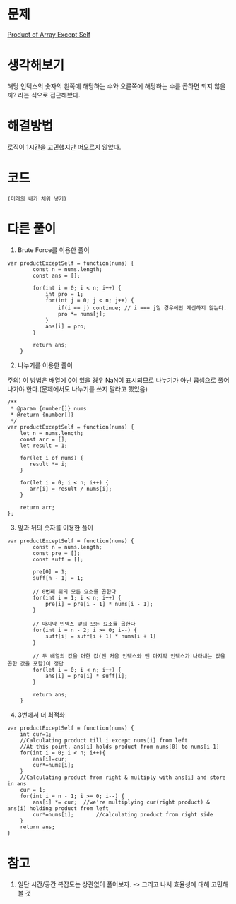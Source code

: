 # 문제

[Product of Array Except Self](https://leetcode.com/problems/product-of-array-except-self/)

# 생각해보기

해당 인덱스의 숫자의 왼쪽에 해당하는 수와 오른쪽에 해당하는 수를 곱하면 되지 않을까? 라는 식으로 접근해봤다.

# 해결방법

로직이 1시간을 고민했지만 떠오르지 않았다.

# 코드

```
(미래의 내가 채워 넣기)
```

# 다른 풀이

1. Brute Force를 이용한 풀이

```
var productExceptSelf = function(nums) {
        const n = nums.length;
        const ans = [];

        for(int i = 0; i < n; i++) {
            int pro = 1;
            for(int j = 0; j < n; j++) {
                if(i == j) continue; // i === j일 경우에만 계산하지 않는다.
                pro *= nums[j];
            }
            ans[i] = pro;
        }

        return ans;
    }
```

2. 나누기를 이용한 풀이

주의) 이 방법은 배열에 0이 있을 경우 NaN이 표시되므로 나누기가 아닌 곱셈으로 풀어나가야 한다.(문제에서도 나누기를 쓰지 말라고 했었음)

```
/**
 * @param {number[]} nums
 * @return {number[]}
 */
var productExceptSelf = function(nums) {
    let n = nums.length;
    const arr = [];
    let result = 1;

    for(let i of nums) {
       result *= i;
    }

    for(let i = 0; i < n; i++) {
       arr[i] = result / nums[i];
    }

    return arr;
};
```

3. 앞과 뒤의 숫자를 이용한 풀이

```
var productExceptSelf = function(nums) {
        const n = nums.length;
        const pre = [];
        const suff = [];

        pre[0] = 1;
        suff[n - 1] = 1;

        // 0번째 뒤의 모든 요소를 곱한다
        for(int i = 1; i < n; i++) {
            pre[i] = pre[i - 1] * nums[i - 1];
        }

        // 마지막 인덱스 앞의 모든 요소를 곱한다
        for(int i = n - 2; i >= 0; i--) {
            suff[i] = suff[i + 1] * nums[i + 1]
        }

        // 두 배열의 값을 더한 값(맨 처음 인덱스와 맨 마지막 인덱스가 나타내는 값을 곱한 값을 포함)이 정답
        for(let i = 0; i < n; i++) {
            ans[i] = pre[i] * suff[i];
        }

        return ans;
    }
```

4. 3번에서 더 최적화

```
var productExceptSelf = function(nums) {
    int cur=1;
    //Calculating product till i except nums[i] from left
    //At this point, ans[i] holds product from nums[0] to nums[i-1]
    for(int i = 0; i < n; i++){
        ans[i]=cur;
        cur*=nums[i];
    }
    //Calculating product from right & multiply with ans[i] and store in ans
    cur = 1;
    for(int i = n - 1; i >= 0; i--) {
        ans[i] *= cur;  //we're multiplying cur(right product) & ans[i] holding product from left
        cur*=nums[i];       //calculating product from right side
    }
    return ans;
}

```

# 참고

1. 일단 시간/공간 복잡도는 상관없이 풀어보자. -> 그리고 나서 효율성에 대해 고민해볼 것
